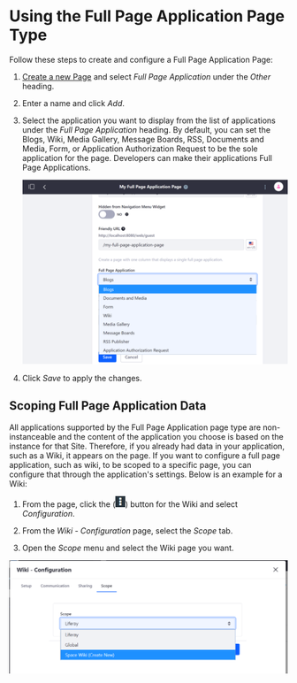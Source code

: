 # Using the Full Page Application Page Type

Follow these steps to create and configure a Full Page Application Page:

1. [Create a new Page](./adding-a-page-to-a-site.md) and select _Full Page Application_ under the _Other_ heading.
1. Enter a name and click _Add_.
1. Select the application you want to display from the list of applications under the _Full Page Application_ heading. By default, you can set the Blogs, Wiki, Media Gallery, Message Boards, RSS, Documents and Media, Form, or Application Authorization Request to be the sole application for the page. Developers can make their applications Full Page Applications.

    ![A Full Page Application Page supports many applications.](./using-the-full-page-application-page/images/01.png)

1. Click _Save_ to apply the changes.

## Scoping Full Page Application Data

All applications supported by the Full Page Application page type are non-instanceable and the content of the application you choose is based on the instance for that Site. Therefore, if you already had data in your application, such as a Wiki, it appears on the page. If you want to configure a full page application, such as wiki, to be scoped to a specific page, you can configure that through the application's settings. Below is an example for a Wiki:

1. From the page, click the (![Options](../../../images/icon-options.png)) button for the Wiki and select _Configuration_.

1. From the _Wiki - Configuration_ page, select the _Scope_ tab.

1. Open the _Scope_ menu and select the Wiki page you want.

![Configuring the scope.](./using-the-full-page-application-page/images/02.png)
